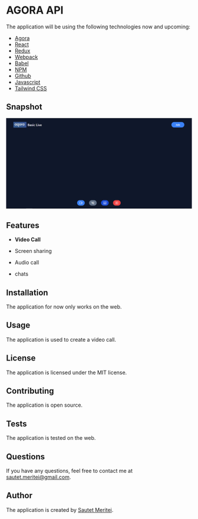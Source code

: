 <h1>AGORA API</h1>
<p>
	The application will be using the following technologies now and upcoming:
</p>
<ul>
	<li>
		<a href="https://www.agora.io/">Agora</a>
	</li>
	<li>
		<a href="https://www.reactjs.org/">React</a>
	</li>
	<li>
		<a href="https://www.redux.js/">Redux</a>
	</li>
	<li>
		<a href="https://www.webpack.js/">Webpack</a>
	</li>
	<li>
		<a href="https://www.babeljs.io/">Babel</a>
	</li>
	<li>
		<a href="https://www.npmjs.com/">NPM</a>
	</li>
	<li>
		<a href="https://www.github.com/">Github</a>
	</li>
	<!-- javascript -->
	<li>
		<a href="https://www.jquery.com/">Javascript</a>
	</li>
	<li>
		<a href="https://www.tailwindcss.com/">Tailwind CSS</a>
</ul>
<!-- snapshot -->
<h2>Snapshot</h2>
<img src="public\agoraapi.png" />

<h2>Features</h2>
<ul>
	<li>
		<p>
			<strong>Video Call</strong>
		</p>
		</li>
		<li>
		<p>
			Screen sharing
		</p>
		</li>
		<li>
		<p>
			Audio call
		</p>
		</li>
		<li>
		<p>
			chats
		</p>
		</li>
		</ul>
		<h2>Installation</h2>
		<p>
	The application for now only works on the web.
	</p>
	<h2>Usage</h2>
	<p>
		The application is used to create a video call.
	</p>
	<h2>License</h2>
	<p>
		The application is licensed under the MIT license.
	</p>
	<h2>Contributing</h2>
	<p>
		The application is open source.
	</p>
	<h2>Tests</h2>
	<p>
		The application is tested on the web.
	</p>
	<h2>Questions</h2>
	<p>
		If you have any questions, feel free to contact me at <a href="mailto:sautet.meritei@gmail.com">sautet.meritei@gmail.com</a
		>.
	</p>
	<h2>Author</h2>
	<p>
		The application is created by <a href="https://www.linkedin.com/in/elvis-sautet/">Sautet Meritei</a>.

